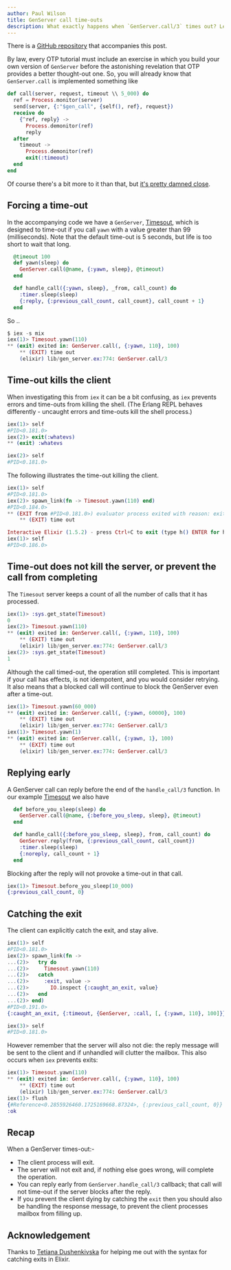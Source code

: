 ```yaml
---
author: Paul Wilson
title: GenServer call time-outs
description: What exactly happens when `GenServer.call/3` times out? Let's find out.
---
```


There is a [GitHub repository](https://github.com/CultivateHQ/elixir_call_timeouts) that accompanies this post.


By law, every OTP tutorial must include an exercise in which you build your own version of `GenServer` before the astonishing revelation that OTP provides a better thought-out one. So, you will already know that `GenServer.call` is implemented something like

```elixir
def call(server, request, timeout \\ 5_000) do
  ref = Process.monitor(server)
  send(server, {:"$gen_call", {self(), ref}, request})
  receive do
    {^ref, reply} ->
      Process.demonitor(ref)
      reply
  after
    timeout ->
      Process.demonitor(ref)
      exit(:timeout)
  end
end
```

Of course there's a bit more to it than that, but [it's pretty damned close](https://github.com/erlang/otp/blob/695ce64b3168c3fcc2d5f2de5cb74701f767e71d/lib/stdlib/src/gen.erl#L155).

## Forcing a time-out

In the accompanying code we have a `GenServer`, [Timesout](https://github.com/CultivateHQ/elixir_call_timeouts/blob/master/lib/timesout.ex), which is designed to time-out if you call `yawn` with a value greater than 99 (milliseconds). Note that the default time-out is 5 seconds, but life is too short to wait that long.

```elixir
  @timeout 100
  def yawn(sleep) do
    GenServer.call(@name, {:yawn, sleep}, @timeout)
  end

  def handle_call({:yawn, sleep}, _from, call_count) do
    :timer.sleep(sleep)
    {:reply, {:previous_call_count, call_count}, call_count + 1}
  end
```

So ..

```elixir
$ iex -s mix
iex(1)> Timesout.yawn(110)
** (exit) exited in: GenServer.call(, {:yawn, 110}, 100)
    ** (EXIT) time out
    (elixir) lib/gen_server.ex:774: GenServer.call/3
```

## Time-out kills the client

When investigating this from `iex` it can be a bit confusing, as `iex` prevents errors and time-outs from killing the shell. (The Erlang REPL behaves differently - uncaught errors and time-outs kill the shell process.)

```elixir
iex(1)> self
#PID<0.181.0>
iex(2)> exit(:whatevs)
** (exit) :whatevs

iex(2)> self
#PID<0.181.0>
```

The following illustrates the time-out killing the client.

```elixir
iex(1)> self
#PID<0.181.0>
iex(2)> spawn_link(fn -> Timesout.yawn(110) end)
#PID<0.184.0>
** (EXIT from #PID<0.181.0>) evaluator process exited with reason: exited in: GenServer.call(, {:yawn, 110}, 100)
    ** (EXIT) time out

Interactive Elixir (1.5.2) - press Ctrl+C to exit (type h() ENTER for help)
iex(1)> self
#PID<0.186.0>

```

## Time-out does not kill the server, or prevent the call from completing

The `Timesout` server keeps a count of all the number of calls that it has processed.


```elixir
iex(1)> :sys.get_state(Timesout)
0
iex(2)> Timesout.yawn(110)
** (exit) exited in: GenServer.call(, {:yawn, 110}, 100)
    ** (EXIT) time out
    (elixir) lib/gen_server.ex:774: GenServer.call/3
iex(2)> :sys.get_state(Timesout)
1

```

Although the call timed-out, the operation still completed. This is important if your call has effects, is not idempotent, and you would consider retrying. It also means that a blocked call will continue to block the GenServer even after a time-out.

```elixir
iex(1)> Timesout.yawn(60_000)
** (exit) exited in: GenServer.call(, {:yawn, 60000}, 100)
    ** (EXIT) time out
    (elixir) lib/gen_server.ex:774: GenServer.call/3
iex(1)> Timesout.yawn(1)
** (exit) exited in: GenServer.call(, {:yawn, 1}, 100)
    ** (EXIT) time out
    (elixir) lib/gen_server.ex:774: GenServer.call/3
```

## Replying early

A GenServer call can reply before the end of the `handle_call/3` function. In our example [Timesout](https://github.com/CultivateHQ/elixir_call_timeouts/blob/master/lib/timesout.ex) we also have

```elixir
  def before_you_sleep(sleep) do
    GenServer.call(@name, {:before_you_sleep, sleep}, @timeout)
  end

  def handle_call({:before_you_sleep, sleep}, from, call_count) do
    GenServer.reply(from, {:previous_call_count, call_count})
    :timer.sleep(sleep)
    {:noreply, call_count + 1}
  end
```

Blocking after the reply will not provoke a time-out in that call.

```elixir
iex(1)> Timesout.before_you_sleep(10_000)
{:previous_call_count, 0}
```

## Catching the exit

The client can explicitly catch the exit, and stay alive.

```elixir
iex(1)> self
#PID<0.181.0>
iex(2)> spawn_link(fn ->
...(2)>   try do
...(2)>     Timesout.yawn(110)
...(2)>   catch
...(2)>     :exit, value ->
...(2)>       IO.inspect {:caught_an_exit, value}
...(2)>   end
...(2)> end)
#PID<0.191.0>
{:caught_an_exit, {:timeout, {GenServer, :call, [, {:yawn, 110}, 100]}}}

iex(3)> self
#PID<0.181.0>
```

However remember that the server will also not die: the reply message will be sent to the client and if unhandled will clutter the mailbox. This also occurs when `iex` prevents exits:

```elixir
iex(1)> Timesout.yawn(110)
** (exit) exited in: GenServer.call(, {:yawn, 110}, 100)
    ** (EXIT) time out
    (elixir) lib/gen_server.ex:774: GenServer.call/3
iex(1)> flush
{#Reference<0.2855926460.1725169668.87324>, {:previous_call_count, 0}}
:ok
```


## Recap

When a GenServer times-out:-

* The client process will exit.
* The server will not exit and, if nothing else goes wrong, will complete the operation.
* You can reply early from `GenServer.handle_call/3` callback; that call will not time-out if the server blocks after the reply.
* If you prevent the client dying by catching the `exit` then you should also be handling the response message, to prevent the client processes mailbox from filling up.

## Acknowledgement

Thanks to [Tetiana Dushenkivska](https://twitter.com/Tetiana12345678) for helping me out with the syntax for catching exits in Elixir.
